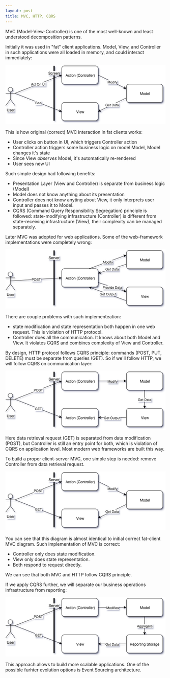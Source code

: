 ```yaml
---
layout: post
title: MVC, HTTP, CQRS
---
```


MVC (Model-View-Controller) is one of the most well-known and least understood decomposition patterns. 

Initially it was used in "fat" client applications. Model, View, and Controller in such applications were all loaded in memory, and could interact immediately: 

![MVC on fat clients](/images/MVC_fat_client.png)

This is how original (correct) MVC interaction in fat clients works:
* User clicks on button in UI, which triggers Controller action
* Controller action triggers some business logic on model Model, Model changes it's state
* Since View *observes* Model, it's automatically re-rendered
* User sees new UI 

Such simple design had following benefits:
* Presentation Layer (View and Controller) is separate from business logic (Model)
* Model does not know anything about its presentation
* Controller does not know anyting about View, it only interprets user input and passes it to Model.
* CQRS (Command Query Responsibility Segregation) principle is followed: state-modifying infrastructure (Controller) is different from state-receiving infrastructure (View), their complexity can be managed separately.

Later MVC was adopted for web applications. Some of the web-framework implementations were completely wrong: 

![Completely wrong implementation of MVC on server](/images/MVC_Server_HTTP_Completely_Wrong.png)

There are couple problems with such implementeation:
* state modification and state representation both happen in one web request. This is violation of HTTP protocol.
* Controller does all the communication. It knows about both Model and View. It violates CQRS and combines complexity of View and Controller.

By design, HTTP protocol follows CQRS principle: commands (POST, PUT, DELETE) must be separate from queries (GET). So if we'll follow HTTP, we will follow CQRS on communication layer:

![Wrong implementation of MVC for HTTP](/images/MVC_Server_HTTP_Wrong.png)

Here data retrieval request (GET) is separated from data modification (POST), but Controller is still an entry point for both, which is violation of CQRS on application level. Most modern web frameworks are built this way.

To build a proper client-server MVC, one simple step is needed: remove Controller from data retrieval request.

![Correct implementation of MVC for HTTP](/images/MVC_Server_HTTP.png)

You can see that this diagram is almost identical to initial correct fat-client MVC diagram. Such implementation of MVC is correct:

 - Controller only does state modification.
 - View only does state representation.
 - Both respond to request directly.

We can see that both MVC and HTTP follow CQRS principle.

If we apply CQRS further, we will separate our business operations infrastructure from reporting:

![CQRS applied to web application](/images/MVC_Server_HTTP_CQRS.png)

This approach allows to build more scalable applications. One of the possible furhter evolution options is Event Sourcing architecture.
